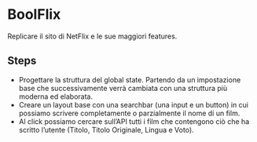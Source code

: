 # BoolFlix

Replicare il sito di NetFlix e le sue maggiori features.

## Steps
- Progettare la struttura del global state. Partendo da un impostazione base che successivamente verrà cambiata con una struttura più moderna ed elaborata.
- Creare un layout base con una searchbar (una input e un button) in cui possiamo scrivere completamente o parzialmente il nome di un film.
- Al click possiamo cercare sull’API tutti i film che contengono ciò che ha scritto l’utente (Titolo, Titolo Originale, Lingua e Voto).



